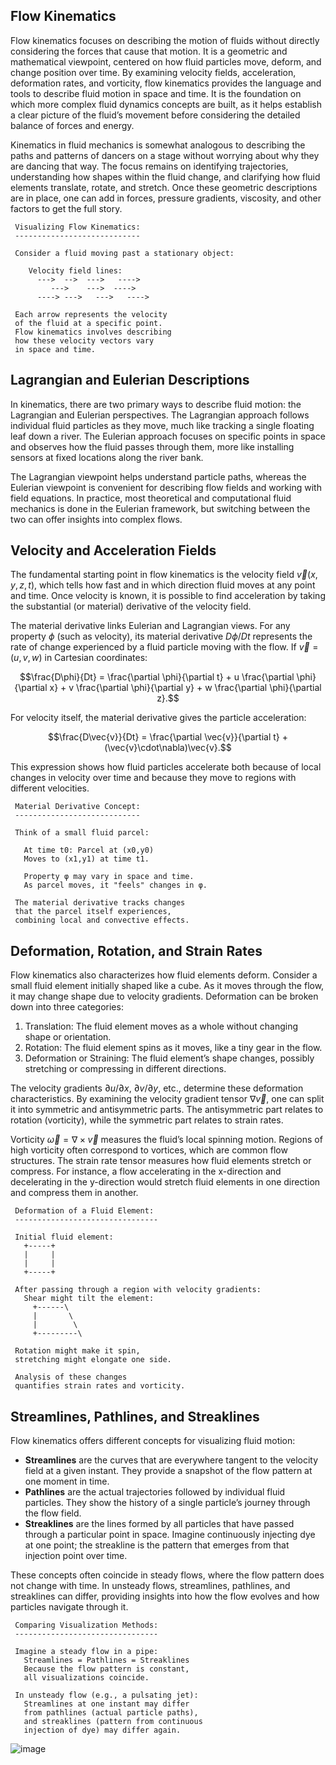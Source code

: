 ## Flow Kinematics

Flow kinematics focuses on describing the motion of fluids without directly considering the forces that cause that motion. It is a geometric and mathematical viewpoint, centered on how fluid particles move, deform, and change position over time. By examining velocity fields, acceleration, deformation rates, and vorticity, flow kinematics provides the language and tools to describe fluid motion in space and time. It is the foundation on which more complex fluid dynamics concepts are built, as it helps establish a clear picture of the fluid’s movement before considering the detailed balance of forces and energy.

Kinematics in fluid mechanics is somewhat analogous to describing the paths and patterns of dancers on a stage without worrying about why they are dancing that way. The focus remains on identifying trajectories, understanding how shapes within the fluid change, and clarifying how fluid elements translate, rotate, and stretch. Once these geometric descriptions are in place, one can add in forces, pressure gradients, viscosity, and other factors to get the full story.

  
```
 Visualizing Flow Kinematics:
 ----------------------------
 
 Consider a fluid moving past a stationary object:
 
    Velocity field lines:
      --->  -->  --->   ---->
         --->    --->  ---->
      ----> --->   --->   ---->
 
 Each arrow represents the velocity 
 of the fluid at a specific point.
 Flow kinematics involves describing 
 how these velocity vectors vary 
 in space and time.
```

  
## Lagrangian and Eulerian Descriptions

In kinematics, there are two primary ways to describe fluid motion: the Lagrangian and Eulerian perspectives. The Lagrangian approach follows individual fluid particles as they move, much like tracking a single floating leaf down a river. The Eulerian approach focuses on specific points in space and observes how the fluid passes through them, more like installing sensors at fixed locations along the river bank.

The Lagrangian viewpoint helps understand particle paths, whereas the Eulerian viewpoint is convenient for describing flow fields and working with field equations. In practice, most theoretical and computational fluid mechanics is done in the Eulerian framework, but switching between the two can offer insights into complex flows.

  
## Velocity and Acceleration Fields

The fundamental starting point in flow kinematics is the velocity field $\vec{v}(x,y,z,t)$, which tells how fast and in which direction fluid moves at any point and time. Once velocity is known, it is possible to find acceleration by taking the substantial (or material) derivative of the velocity field.

The material derivative links Eulerian and Lagrangian views. For any property $\phi$ (such as velocity), its material derivative $D\phi/Dt$ represents the rate of change experienced by a fluid particle moving with the flow. If $\vec{v} = (u,v,w)$ in Cartesian coordinates:

$$\frac{D\phi}{Dt} = \frac{\partial \phi}{\partial t} + u \frac{\partial \phi}{\partial x} + v \frac{\partial \phi}{\partial y} + w \frac{\partial \phi}{\partial z}.$$

For velocity itself, the material derivative gives the particle acceleration:

$$\frac{D\vec{v}}{Dt} = \frac{\partial \vec{v}}{\partial t} + (\vec{v}\cdot\nabla)\vec{v}.$$

This expression shows how fluid particles accelerate both because of local changes in velocity over time and because they move to regions with different velocities.

```
 Material Derivative Concept:
 ----------------------------
 
 Think of a small fluid parcel:
 
   At time t0: Parcel at (x0,y0)
   Moves to (x1,y1) at time t1.
 
   Property φ may vary in space and time.
   As parcel moves, it "feels" changes in φ.
 
 The material derivative tracks changes 
 that the parcel itself experiences, 
 combining local and convective effects.
```

  
## Deformation, Rotation, and Strain Rates

Flow kinematics also characterizes how fluid elements deform. Consider a small fluid element initially shaped like a cube. As it moves through the flow, it may change shape due to velocity gradients. Deformation can be broken down into three categories:

1. Translation: The fluid element moves as a whole without changing shape or orientation.  
2. Rotation: The fluid element spins as it moves, like a tiny gear in the flow.  
3. Deformation or Straining: The fluid element’s shape changes, possibly stretching or compressing in different directions.

The velocity gradients $\partial u/\partial x$, $\partial v/\partial y$, etc., determine these deformation characteristics. By examining the velocity gradient tensor $\nabla \vec{v}$, one can split it into symmetric and antisymmetric parts. The antisymmetric part relates to rotation (vorticity), while the symmetric part relates to strain rates.

Vorticity $\vec{\omega} = \nabla \times \vec{v}$ measures the fluid’s local spinning motion. Regions of high vorticity often correspond to vortices, which are common flow structures. The strain rate tensor measures how fluid elements stretch or compress. For instance, a flow accelerating in the x-direction and decelerating in the y-direction would stretch fluid elements in one direction and compress them in another.

  
```
 Deformation of a Fluid Element:
 --------------------------------
 
 Initial fluid element:
   +-----+
   |     |
   |     |
   +-----+
 
 After passing through a region with velocity gradients:
   Shear might tilt the element:
     +------\
     |       \
     |        \
     +---------\
 
 Rotation might make it spin,
 stretching might elongate one side.
 
 Analysis of these changes 
 quantifies strain rates and vorticity.
```

  
## Streamlines, Pathlines, and Streaklines

Flow kinematics offers different concepts for visualizing fluid motion:

- **Streamlines** are the curves that are everywhere tangent to the velocity field at a given instant. They provide a snapshot of the flow pattern at one moment in time.
- **Pathlines** are the actual trajectories followed by individual fluid particles. They show the history of a single particle’s journey through the flow field.
- **Streaklines** are the lines formed by all particles that have passed through a particular point in space. Imagine continuously injecting dye at one point; the streakline is the pattern that emerges from that injection point over time.

These concepts often coincide in steady flows, where the flow pattern does not change with time. In unsteady flows, streamlines, pathlines, and streaklines can differ, providing insights into how the flow evolves and how particles navigate through it.

  
```
 Comparing Visualization Methods:
 --------------------------------
 
 Imagine a steady flow in a pipe:
   Streamlines = Pathlines = Streaklines
   Because the flow pattern is constant,
   all visualizations coincide.
 
 In unsteady flow (e.g., a pulsating jet):
   Streamlines at one instant may differ 
   from pathlines (actual particle paths),
   and streaklines (pattern from continuous 
   injection of dye) may differ again.
```

![image](https://github.com/user-attachments/assets/10e6d8fa-2f8b-4a24-97fa-63ae9ac01f14)
